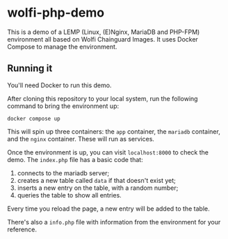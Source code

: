 # wolfi-php-demo
This is a demo of a LEMP (Linux, (E)Nginx, MariaDB and PHP-FPM) environment all based on Wolfi Chainguard Images. It uses Docker Compose to manage the environment.

## Running it

You'll need Docker to run this demo.

After cloning this repository to your local system, run the following command to bring the environment up:

```shell
docker compose up
```

This will spin up three containers: the `app` container, the `mariadb` container, and the `nginx` container. These will run as services. 

Once the environment is up, you can visit `localhost:8000` to check the demo. The `index.php` file has a basic code that:

1) connects to the mariadb server;
2) creates a new table called `data` if that doesn't exist yet;
3) inserts a new entry on the table, with a random number;
4) queries the table to show all entries.

Every time you reload the page, a new entry will be added to the table.

There's also a `info.php` file with information from the environment for your reference.